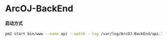 # ArcOJ-BackEnd

#### 启动方式

```sh
pm2 start bin/www --name api --watch --log /var/log/ArcOJ-BackEnd/api.log
```
